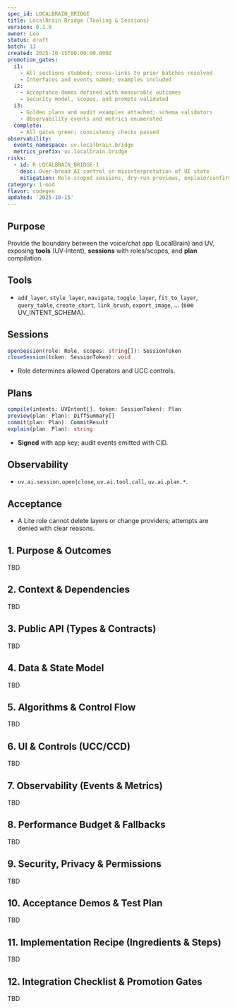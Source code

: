 ```yaml
---
spec_id: LOCALBRAIN_BRIDGE
title: LocalBrain Bridge (Tooling & Sessions)
version: 0.1.0
owner: Leo
status: draft
batch: 13
created: 2025-10-15T00:00:00.000Z
promotion_gates:
  i1:
    - All sections stubbed; cross-links to prior batches resolved
    - Interfaces and events named; examples included
  i2:
    - Acceptance demos defined with measurable outcomes
    - Security model, scopes, and prompts validated
  i3:
    - Golden plans and audit examples attached; schema validators
    - Observability events and metrics enumerated
  complete:
    - All gates green; consistency checks passed
observability:
  events_namespace: uv.localbrain.bridge
  metrics_prefix: uv.localbrain.bridge
risks:
  - id: R-LOCALBRAIN_BRIDGE-1
    desc: Over-broad AI control or misinterpretation of UI state
    mitigation: Role-scoped sessions, dry-run previews, explain/confirm gates, audit
category: 1-mod
flavor: codegen
updated: '2025-10-15'
---
```


## Purpose
Provide the boundary between the voice/chat app (LocalBrain) and UV, exposing **tools** (UV‑Intent),
**sessions** with roles/scopes, and **plan** compilation.

## Tools
- `add_layer`, `style_layer`, `navigate`, `toggle_layer`, `fit_to_layer`, `query_table`, `create_chart`, `link_brush`, `export_image`, ... (see UV_INTENT_SCHEMA).

## Sessions
```ts
openSession(role: Role, scopes: string[]): SessionToken
closeSession(token: SessionToken): void
```
- Role determines allowed Operators and UCC controls.

## Plans
```ts
compile(intents: UVIntent[], token: SessionToken): Plan
preview(plan: Plan): DiffSummary[]
commit(plan: Plan): CommitResult
explain(plan: Plan): string
```
- **Signed** with app key; audit events emitted with CID.

## Observability
- `uv.ai.session.open|close`, `uv.ai.tool.call`, `uv.ai.plan.*`.

## Acceptance
- A Lite role cannot delete layers or change providers; attempts are denied with clear reasons.

## 1. Purpose & Outcomes
TBD


## 2. Context & Dependencies
TBD


## 3. Public API (Types & Contracts)
TBD


## 4. Data & State Model
TBD


## 5. Algorithms & Control Flow
TBD


## 6. UI & Controls (UCC/CCD)
TBD


## 7. Observability (Events & Metrics)
TBD


## 8. Performance Budget & Fallbacks
TBD


## 9. Security, Privacy & Permissions
TBD


## 10. Acceptance Demos & Test Plan
TBD


## 11. Implementation Recipe (Ingredients & Steps)
TBD


## 12. Integration Checklist & Promotion Gates
TBD
